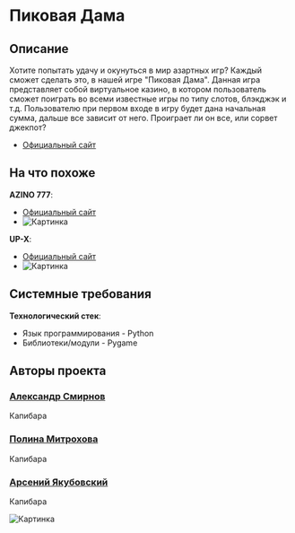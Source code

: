 # Пиковая Дама
## Описание
Хотите попытать удачу и окунуться в мир азартных игр? Каждый сможет сделать это, в нашей игре "Пиковая Дама". 
Данная игра представляет собой виртуальное казино, в котором пользователь сможет поиграть во всеми известные игры по типу слотов, блэкджэк и т.д.
Пользователю при первом входе в игру будет дана начальная сумма, дальше все зависит от него. Проиграет ли он все, или сорвет джекпот?
- [Официальный сайт](https://github.com/paullyaw/casino "Casino")
## На что похоже
**AZINO 777**:
- [Официальный сайт](https://www.ngv7w-azino777.icu/ru "AZINO 777")
- ![Картинка](http://uvao.ru/uploads/posts/2018-08/1533469912_screenshot-1.png "AZINO 777")

**UP-X**:
- [Официальный сайт](https://up2xf6x.xyz/ "UP-X")
- ![Картинка](https://forum.bits.media/uploads/monthly_2022_05/L5W5nKEaAC4.jpg.1df255e04a284836a9641301c458e65e.jpg "UP-X")
## Системные требования
**Технологический стек**:
- Язык программирования - Python
- Библиотеки/модули - Pygame

## Авторы проекта
### [Александр Смирнов](https://github.com/lilApril)
Капибара
### [Полина Митрохова](https://github.com/paullyaw)
Капибара
### [Арсений Якубовский](https://github.com/hunter3470)
Капибара

![Картинка](https://telegram.org.ru/uploads/posts/2017-11/1509988718_file_192831.jpg "VITYA AK")
